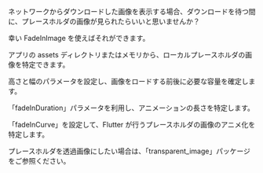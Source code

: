ネットワークからダウンロードした画像を表示する場合、ダウンロードを待つ間に、プレースホルダの画像が見られたらいいと思いませんか？

幸い FadeInImage を使えばそれができます。

アプリの assets ディレクトリまたはメモリから、ローカルプレースホルダの画像を特定できます。

高さと幅のパラメータを設定し、画像をロードする前後に必要な容量を確定します。

「fadeInDuration」パラメータを利用し、アニメーションの長さを特定します。

「fadeInCurve」を設定して、Flutter が行うプレースホルダの画像のアニメ化を特定します。

プレースホルダを透過画像にしたい場合は、「transparent_image」パッケージをご参照ください。
